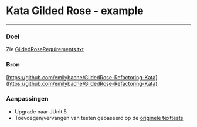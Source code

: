 # Kata Gilded Rose - example
---

### Doel
Zie [GildedRoseRequirements.txt](GildedRoseRequirements.txt) 

### Bron
[https://github.com/emilybache/GildedRose-Refactoring-Kata](https://github.com/emilybache/GildedRose-Refactoring-Kata) 

### Aanpassingen
- Upgrade naar JUnit 5
- Toevoegen/vervangen van testen gebaseerd op de [originele texttests](https://github.com/emilybache/GildedRose-Refactoring-Kata/tree/master/texttests)